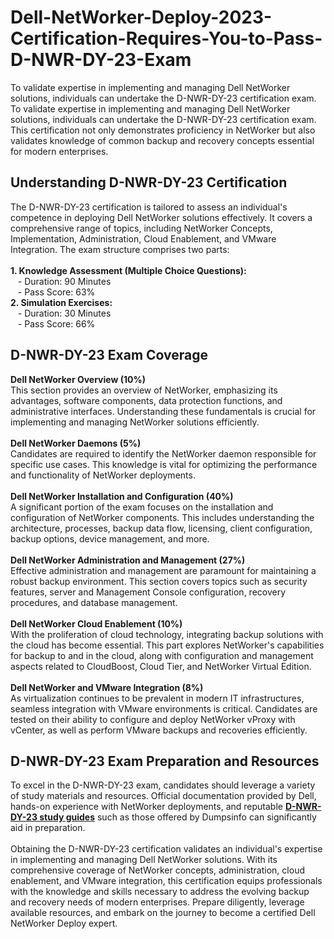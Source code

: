 # Dell-NetWorker-Deploy-2023-Certification-Requires-You-to-Pass-D-NWR-DY-23-Exam
To validate expertise in implementing and managing Dell NetWorker solutions, individuals can undertake the D-NWR-DY-23 certification exam.
To validate expertise in implementing and managing Dell NetWorker solutions, individuals can undertake the D-NWR-DY-23 certification exam. This certification not only demonstrates proficiency in NetWorker but also validates knowledge of common backup and recovery concepts essential for modern enterprises.<br />
<h2>
	Understanding D-NWR-DY-23 Certification
</h2>
The D-NWR-DY-23 certification is tailored to assess an individual's competence in deploying Dell NetWorker solutions effectively. It covers a comprehensive range of topics, including NetWorker Concepts, Implementation, Administration, Cloud Enablement, and VMware Integration. The exam structure comprises two parts:<br />
<br />
<strong>1. Knowledge Assessment (Multiple Choice Questions):</strong><br />
&nbsp; &nbsp;- Duration: 90 Minutes<br />
&nbsp; &nbsp;- Pass Score: 63%<br />
<strong>2. Simulation Exercises:</strong><br />
&nbsp; &nbsp;- Duration: 30 Minutes<br />
&nbsp; &nbsp;- Pass Score: 66%<br />
<h2>
	D-NWR-DY-23 Exam Coverage
</h2>
<strong>Dell NetWorker Overview (10%)</strong><br />
This section provides an overview of NetWorker, emphasizing its advantages, software components, data protection functions, and administrative interfaces. Understanding these fundamentals is crucial for implementing and managing NetWorker solutions efficiently.<br />
<br />
<strong>Dell NetWorker Daemons (5%)</strong><br />
Candidates are required to identify the NetWorker daemon responsible for specific use cases. This knowledge is vital for optimizing the performance and functionality of NetWorker deployments.<br />
<br />
<strong>Dell NetWorker Installation and Configuration (40%)</strong><br />
A significant portion of the exam focuses on the installation and configuration of NetWorker components. This includes understanding the architecture, processes, backup data flow, licensing, client configuration, backup options, device management, and more.<br />
<br />
<strong>Dell NetWorker Administration and Management (27%)</strong><br />
Effective administration and management are paramount for maintaining a robust backup environment. This section covers topics such as security features, server and Management Console configuration, recovery procedures, and database management.<br />
<br />
<strong>Dell NetWorker Cloud Enablement (10%)</strong><br />
With the proliferation of cloud technology, integrating backup solutions with the cloud has become essential. This part explores NetWorker's capabilities for backup to and in the cloud, along with configuration and management aspects related to CloudBoost, Cloud Tier, and NetWorker Virtual Edition.<br />
<br />
<strong>Dell NetWorker and VMware Integration (8%)</strong><br />
As virtualization continues to be prevalent in modern IT infrastructures, seamless integration with VMware environments is critical. Candidates are tested on their ability to configure and deploy NetWorker vProxy with vCenter, as well as perform VMware backups and recoveries efficiently.<br />
<h2>
	D-NWR-DY-23 Exam Preparation and Resources
</h2>
To excel in the D-NWR-DY-23 exam, candidates should leverage a variety of study materials and resources. Official documentation provided by Dell, hands-on experience with NetWorker deployments, and reputable <strong><a href="https://www.dumpsinfo.com/exam/d-nwr-dy-23/" target="_blank">D-NWR-DY-23 study guides</a></strong> such as those offered by Dumpsinfo can significantly aid in preparation.<br />
<br />
Obtaining the D-NWR-DY-23 certification validates an individual's expertise in implementing and managing Dell NetWorker solutions. With its comprehensive coverage of NetWorker concepts, administration, cloud enablement, and VMware integration, this certification equips professionals with the knowledge and skills necessary to address the evolving backup and recovery needs of modern enterprises. Prepare diligently, leverage available resources, and embark on the journey to become a certified Dell NetWorker Deploy expert.<br />
